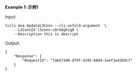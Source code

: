 **Example 1: 示例1**



Input: 

```
tccli mna UpdateL3Conn --cli-unfold-argument  \
    --L3ConnId l3conn-c0rkbqhig8 \
    --Description this is descript
```

Output: 
```
{
    "Response": {
        "RequestId": "7ab57398-d79f-4195-b0d4-3aef1e43b9c7"
    }
}
```

